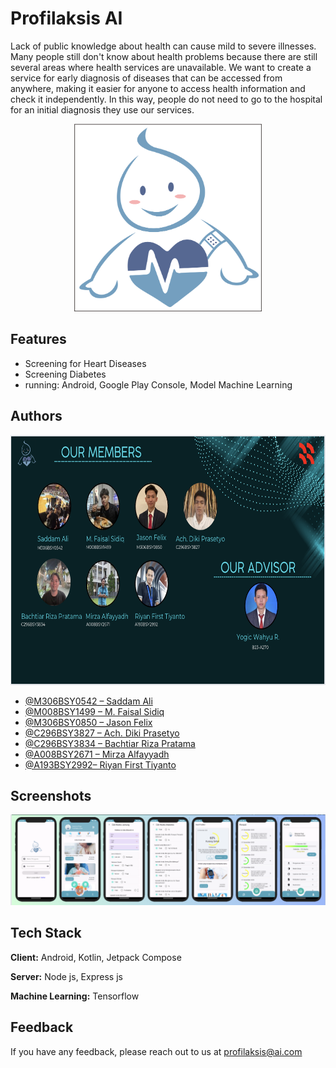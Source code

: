# Profilaksis AI

<p>Lack of public knowledge about health can cause mild to severe illnesses. Many people still don't know about health problems because there are still several areas where health services are unavailable. We want to create a service for early diagnosis of diseases that can be accessed from anywhere, making it easier for anyone to access health information and check it independently. In this way, people do not need to go to the hospital for an initial diagnosis they use our services.</p>

<p align="center">
  <img src="https://github.com/Profilaksis/.github/blob/main/profile/img/Logo.png" alt="logo profilaksis" style="width: 300px; height: 300px;">
</p>

## Features

- Screening for Heart Diseases
- Screening Diabetes
- running: Android, Google Play Console, Model Machine Learning

## Authors
<p align="center">
  <img src="https://github.com/Profilaksis/.github/blob/main/profile/img/team.png" alt="our team" style="height: 400px;">
</p>

- [@M306BSY0542 – Saddam Ali](https://github.com/saddamalii)
- [@M008BSY1499 – M. Faisal Sidiq](https://github.com/faisalsidiq27)
- [@M306BSY0850 – Jason Felix](https://github.com/ecenn)
- [@C296BSY3827 – Ach. Diki Prasetyo](https://github.com/achdikiprasetyo)
- [@C296BSY3834 – Bachtiar Riza Pratama](https://github.com/bachtiarrizaa)
- [@A008BSY2671 – Mirza Alfayyadh](https://github.com/Mirzaalfayyadh)
- [@A193BSY2992– Riyan First Tiyanto](https://github.com/ryn-crypto)

## Screenshots

<p align="center">
  <img src="https://github.com/Profilaksis/.github/blob/main/profile/img/screenshoot.png" alt="Screenshot Application">
</p>

## Tech Stack

**Client:** Android, Kotlin, Jetpack Compose

**Server:** Node js, Express js

**Machine Learning:** Tensorflow

## Feedback

If you have any feedback, please reach out to us at profilaksis@ai.com
